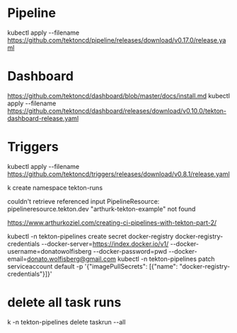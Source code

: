 # Pipeline
kubectl apply --filename https://github.com/tektoncd/pipeline/releases/download/v0.17.0/release.yaml

# Dashboard
https://github.com/tektoncd/dashboard/blob/master/docs/install.md
kubectl apply --filename https://github.com/tektoncd/dashboard/releases/download/v0.10.0/tekton-dashboard-release.yaml

# Triggers
kubectl apply --filename https://github.com/tektoncd/triggers/releases/download/v0.8.1/release.yaml


k create namespace tekton-runs


couldn't retrieve referenced input PipelineResource: pipelineresource.tekton.dev "arthurk-tekton-example" not found


https://www.arthurkoziel.com/creating-ci-pipelines-with-tekton-part-2/



kubectl -n tekton-pipelines create secret docker-registry docker-registry-credentials --docker-server=https://index.docker.io/v1/ --docker-username=donatowolfisberg --docker-password=pwd --docker-email=donato.wolfisberg@gmail.com
kubectl -n tekton-pipelines patch serviceaccount default -p '{"imagePullSecrets": [{"name": "docker-registry-credentials"}]}'




# delete all task runs
k -n tekton-pipelines delete taskrun --all 
